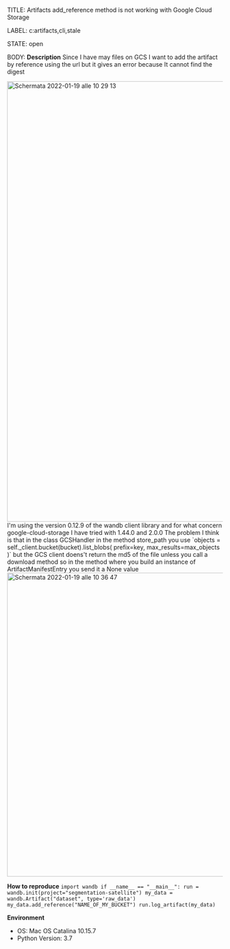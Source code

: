 TITLE:
Artifacts add_reference method is not working with Google Cloud Storage

LABEL:
c:artifacts,cli,stale

STATE:
open

BODY:
**Description**
Since I have may files on GCS I want to add the artifact by reference using the url but it gives an error because It cannot find the digest

<img width="1026" alt="Schermata 2022-01-19 alle 10 29 13" src="https://user-images.githubusercontent.com/46601193/150102682-c35c6f99-35e2-40a6-8a33-fe8ea0ef5366.png">
I'm using the version 0.12.9 of the wandb client library and for what concern google-cloud-storage I have tried with 1.44.0 and 2.0.0
The problem I think is that in the class GCSHandler in the method store_path you use 
`objects = self._client.bucket(bucket).list_blobs(
                prefix=key, max_results=max_objects
            )`
but the GCS client doens't return the md5 of the file unless you call a download method so in the method where you build an instance of ArtifactManifestEntry you send it a None value

<img width="708" alt="Schermata 2022-01-19 alle 10 36 47" src="https://user-images.githubusercontent.com/46601193/150104106-78c480d1-e6ed-4dbc-b99c-fbba0eb6db6b.png">

**How to reproduce**
`import wandb
if __name__ == "__main__":
    run = wandb.init(project="segmentation-satellite")
    my_data = wandb.Artifact("dataset", type='raw_data')
    my_data.add_reference("NAME_OF_MY_BUCKET")
    run.log_artifact(my_data)`

**Environment**
- OS: Mac OS Catalina 10.15.7
- Python Version: 3.7


